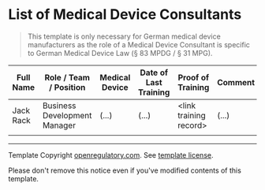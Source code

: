 # List of Medical Device Consultants

> This template is only necessary for German medical device manufacturers as the role of a Medical Device
> Consultant is specific to German Medical Device Law (§ 83 MPDG / § 31 MPG).

| Full Name | Role / Team / Position       | Medical Device | Date of Last Training | Proof of Training        | Comment |
|-----------|------------------------------|----------------|-----------------------|--------------------------|---------|
| Jack Rack | Business Development Manager | (...)          | (...)                 | \<link training record\> | (...)   |
|           |                              |                |                       |                          |         |

---

Template Copyright [openregulatory.com](https://openregulatory.com). See [template
license](https://openregulatory.com/template-license).

Please don't remove this notice even if you've modified contents of this template.

